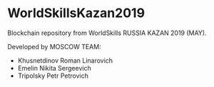 # WorldSkillsKazan2019
Blockchain repository from WorldSkills RUSSIA KAZAN 2019 (MAY).

Developed by MOSCOW TEAM:
- Khusnetdinov Roman Linarovich
- Emelin Nikita Sergeevich
- Tripolsky Petr Petrovich
